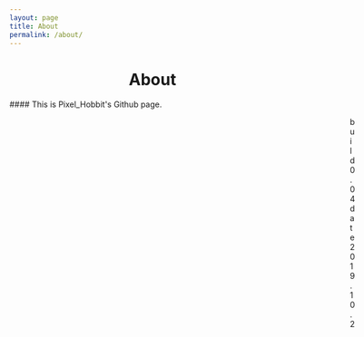 ```yaml
---
layout: page
title: About
permalink: /about/
---
```


<h1 style='text-align: center;'>About</h1>
#### This is Pixel_Hobbit's Github page.
<p style='padding-left:600px;'>build 0.04
<br>
date 2019.10.2</p>
